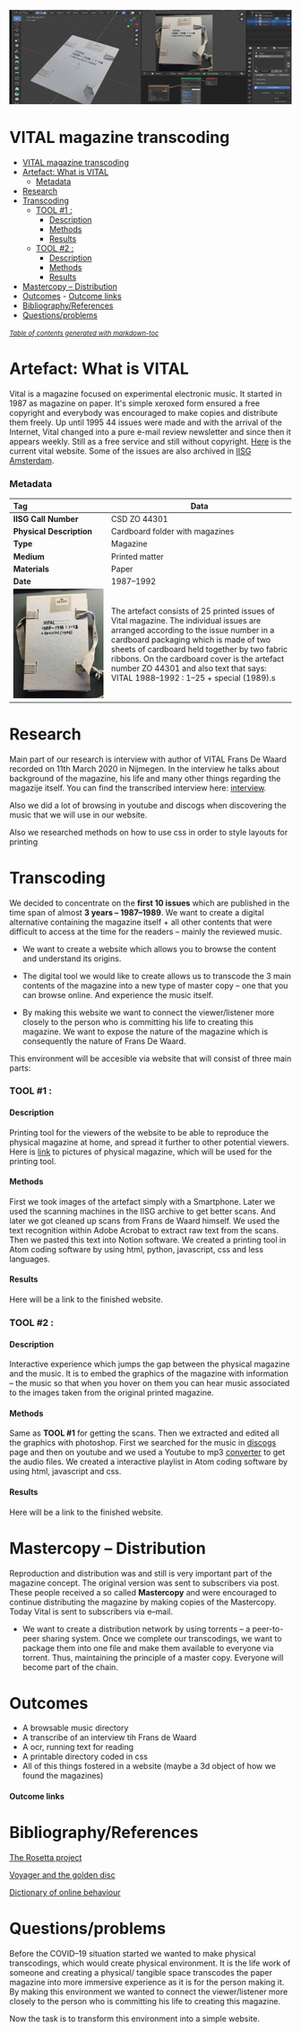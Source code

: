 ![Test Image 1](2.jpeg)

# VITAL magazine transcoding

- [VITAL magazine transcoding](#vital-magazine-transcoding)
- [Artefact: What is VITAL](#artefact--what-is-vital)
    + [Metadata](#metadata)
- [Research](#research)
- [Transcoding](#transcoding)
    + [TOOL #1 :](#tool--1--)
      - [Description](#description)
      - [Methods](#methods)
      - [Results](#results)
    + [TOOL #2 :](#tool-2-)
      - [Description](#description-1)
      - [Methods](#methods-1)
      - [Results](#results-1)
- [Mastercopy – Distribution](#mastercopy---distribution)
- [Outcomes](#outcomes)
      - [Outcome links](#outcome-links)
- [Bibliography/References](#bibliography-references)
- [Questions/problems](#questions-problems)

<small><i><a href='http://ecotrust-canada.github.io/markdown-toc/'>Table of contents generated with markdown-toc</a></i></small>






# Artefact: What is VITAL

Vital is a magazine focused on experimental electronic music. It started in 1987 as magazine on paper. It's simple xeroxed form ensured a free copyright and everybody was encouraged to make copies and distribute them freely. Up until 1995 44 issues were made and with the arrival of the Internet, Vital changed into a pure e-mail review newsletter and since then it appears weekly. Still as a free service and still without copyright. [Here](http://vitalweekly.net/) is the current vital website. Some of the issues are also archived in [IISG Amsterdam](https://hdl.handle.net/10622/B243EE91-F43C-4C88-9B1D-9E346CA715BA).



### Metadata

| Tag                         | Data                                                         |
| :-------------------------- | ------------------------------------------------------------ |
| **IISG Call Number**        | CSD ZO 44301                                                 |
| **Physical Description**    | Cardboard folder with magazines                              |
| **Type**                    | Magazine                                                     |
| **Medium**                  | Printed matter                                               |
| **Materials**               | Paper                                                        |
| **Date**                    | 1987–1992                                                    |
| ![Test Image 1](1copy.jpeg) | The artefact consists of 25 printed issues of Vital magazine. The individual issues are arranged according to the issue number in a cardboard packaging which is made of two sheets of cardboard held together by two fabric ribbons. On the cardboard cover is the artefact number ZO 44301 and also text that says: VITAL 1988–1992 : 1–25 + special (1989).s |

# Research

Main part of our research is interview with author of VITAL Frans De Waard recorded on 11th March 2020 in Nijmegen. In the interview he talks about background of the magazine, his life and many other things regarding the magazije itself. You can find the transcribed interview here: [interview](https://www.notion.so/interview-transcribe-6b2df57bd7154ccfa9b2070784b82857).

Also we did a lot of browsing in youtube and discogs when discovering the music that we will use in our website. 

Also we researched methods on how to use css in order to style layouts for printing



# Transcoding

We decided to concentrate on the **first 10 issues** which are published in the time span of almost **3 years – 1987–1989**. We want to create a digital alternative containing the magazine itself + all other contents that were difficult to access at the time for the readers – mainly the reviewed music.



- We want to create a website which allows you to browse the content and understand its origins.

- The digital tool we would like to create allows us to transcode the 3 main contents of the magazine into a new type of master copy – one that you can browse online. And experience the music itself.

- By making this website we want to connect the viewer/listener more closely to the person who is committing his life to creating this magazine. We want to expose the nature of the magazine which is consequently the nature of Frans De Waard.

  

This environment will be accesible via website that will consist of three main parts:



### TOOL #1 : 

#### Description

Printing tool for the viewers of the website to be able to reproduce the physical magazine at home, and spread it further to other potential viewers. Here is [link](https://www.notion.so/VITAL-ISSUES-b97881dc1241496485d10541d3aacde2) to pictures of physical magazine, which will be used for the printing tool.

#### Methods

First we took images of the artefact simply with a Smartphone. Later we used the scanning machines in the IISG archive to get better scans. And later we got cleaned up scans from Frans de Waard himself. We used the text recognition within Adobe Acrobat to extract raw text from the scans. Then we pasted this text into Notion software. We created a printing tool in Atom coding software by using html, python, javascript, css and less languages.

#### Results

Here will be a link to the finished website.



### TOOL #2 : 

#### Description

Interactive experience which jumps the gap between the physical magazine and the music. It is to embed the graphics of the magazine with information – the music so that when you hover on them you can hear music associated to the images taken from the original printed magazine.

#### Methods

Same as **TOOL #1** for getting the scans. Then we extracted and edited all the graphics with photoshop. First we searched for the music in [discogs](https://www.discogs.com/) page and then on youtube and we used a Youtube to mp3 [converter](https://ytmp3.cc/en13/) to get the audio files. We created a interactive playlist in Atom coding software by using html, javascript and css.

#### Results

Here will be a link to the finished website.



# Mastercopy – Distribution

Reproduction and distribution was and still is very important part of the magazine concept. The original version was sent to subscribers via post. These people received a so called **Mastercopy** and were encouraged to continue distributing the magazine by making copies of the Mastercopy. Today Vital is sent to subscribers via e–mail.

- We want to create a distribution network by using torrents – a peer-to-peer sharing system. Once we complete our transcodings, we want to package them into one file and make them available to everyone via torrent. Thus, maintaining the principle of a master copy. Everyone will become part of the chain.

# Outcomes
- A browsable music directory
- A transcribe of an interview tih Frans de Waard 
- A ocr, running text for reading 
- A printable directory coded in css 
- All of this things fostered in a website
(maybe a 3d object of how we found the magazines)

#### Outcome links



# Bibliography/References

[The Rosetta project](https://rosettaproject.org/about/)

[Voyager and the golden disc](https://voyager.jpl.nasa.gov/)

[Dictionary of online behaviour](http://www.dictionaryofonlinebehavior.com/)



# Questions/problems

Before the COVID–19 situation started we wanted to make physical transcodings, which would create physical environment. It is the life work of someone and creating a physical/ tangible space transcodes the paper magazine into more immersive experience as it is for the person making it. By making this environment we wanted to connect the viewer/listener more closely to the person who is committing his life to creating this magazine.

Now the task is to transform this environment into a simple website. 



